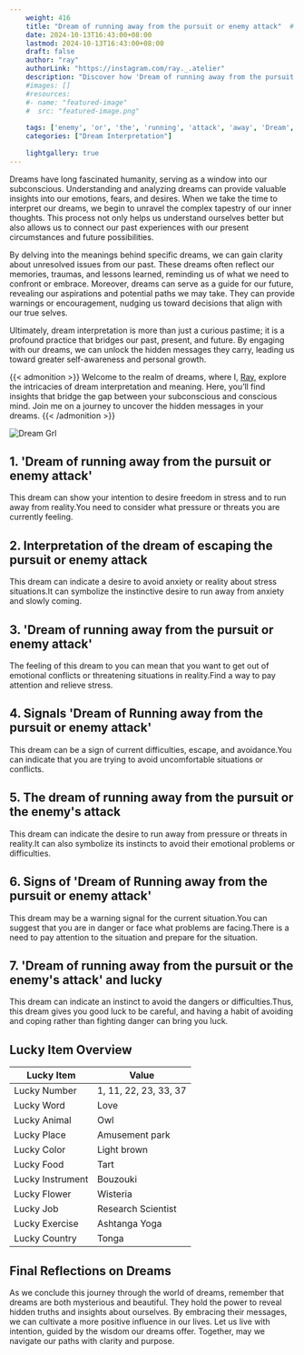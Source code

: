 ```yaml
---
    weight: 416
    title: "Dream of running away from the pursuit or enemy attack"  # Assuming 'title' column exists
    date: 2024-10-13T16:43:00+08:00
    lastmod: 2024-10-13T16:43:00+08:00
    draft: false
    author: "ray"
    authorLink: "https://instagram.com/ray._.atelier"
    description: "Discover how 'Dream of running away from the pursuit or enemy attack' can interpret your future and uncover its significant meanings in your life."
    #images: []
    #resources:
    #- name: "featured-image"
    #  src: "featured-image.png"
    
    tags: ['enemy', 'or', 'the', 'running', 'attack', 'away', 'Dream', 'pursuit', 'from', 'of']
    categories: ["Dream Interpretation"]
    
    lightgallery: true
---
```

    
Dreams have long fascinated humanity, serving as a window into our subconscious. Understanding and analyzing dreams can provide valuable insights into our emotions, fears, and desires. When we take the time to interpret our dreams, we begin to unravel the complex tapestry of our inner thoughts. This process not only helps us understand ourselves better but also allows us to connect our past experiences with our present circumstances and future possibilities.

By delving into the meanings behind specific dreams, we can gain clarity about unresolved issues from our past. These dreams often reflect our memories, traumas, and lessons learned, reminding us of what we need to confront or embrace. Moreover, dreams can serve as a guide for our future, revealing our aspirations and potential paths we may take. They can provide warnings or encouragement, nudging us toward decisions that align with our true selves.

Ultimately, dream interpretation is more than just a curious pastime; it is a profound practice that bridges our past, present, and future. By engaging with our dreams, we can unlock the hidden messages they carry, leading us toward greater self-awareness and personal growth.

{{< admonition >}}
Welcome to the realm of dreams, where I, [Ray](https://instagram.com/ray._.atelier), explore the intricacies of dream interpretation and meaning. Here, you’ll find insights that bridge the gap between your subconscious and conscious mind. Join me on a journey to uncover the hidden messages in your dreams.
{{< /admonition >}}

![Dream Grl](https://cdn.pixabay.com/photo/2017/11/02/03/35/gothic-2910057_1280.jpg "Dream Grl")

## 1. 'Dream of running away from the pursuit or enemy attack'
This dream can show your intention to desire freedom in stress and to run away from reality.You need to consider what pressure or threats you are currently feeling.

## 2. Interpretation of the dream of escaping the pursuit or enemy attack
This dream can indicate a desire to avoid anxiety or reality about stress situations.It can symbolize the instinctive desire to run away from anxiety and slowly coming.

## 3. 'Dream of running away from the pursuit or enemy attack'
The feeling of this dream to you can mean that you want to get out of emotional conflicts or threatening situations in reality.Find a way to pay attention and relieve stress.

## 4. Signals 'Dream of Running away from the pursuit or enemy attack'
This dream can be a sign of current difficulties, escape, and avoidance.You can indicate that you are trying to avoid uncomfortable situations or conflicts.

## 5. The dream of running away from the pursuit or the enemy's attack
This dream can indicate the desire to run away from pressure or threats in reality.It can also symbolize its instincts to avoid their emotional problems or difficulties.

## 6. Signs of 'Dream of Running away from the pursuit or enemy attack'
This dream may be a warning signal for the current situation.You can suggest that you are in danger or face what problems are facing.There is a need to pay attention to the situation and prepare for the situation.

## 7. 'Dream of running away from the pursuit or the enemy's attack' and lucky
This dream can indicate an instinct to avoid the dangers or difficulties.Thus, this dream gives you good luck to be careful, and having a habit of avoiding and coping rather than fighting danger can bring you luck.

## Lucky Item Overview
| Lucky Item          | Value              |
|---------------|--------------------|
| Lucky Number        | 1, 11, 22, 23, 33, 37  |
| Lucky Word          | Love |
| Lucky Animal        | Owl |
| Lucky Place         | Amusement park     |
| Lucky Color         | Light brown     |
| Lucky Food          | Tart      |
| Lucky Instrument    | Bouzouki |
| Lucky Flower        | Wisteria    |
| Lucky Job           | Research Scientist       |
| Lucky Exercise      | Ashtanga Yoga  |
| Lucky Country       | Tonga    |


##  Final Reflections on Dreams

As we conclude this journey through the world of dreams, remember that dreams are both mysterious and beautiful. They hold the power to reveal hidden truths and insights about ourselves. By embracing their messages, we can cultivate a more positive influence in our lives. Let us live with intention, guided by the wisdom our dreams offer. Together, may we navigate our paths with clarity and purpose.
